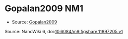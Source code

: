 <a name="material" />

# Gopalan2009 NM1
<script type="application/ld+json">
  {
    "@context": "https://schema.org/",
    "@type": "ChemicalSubstance",
    "@id": "https://egonw.github.io/nanowiki/nanowiki159.html#material",
    "http://purl.org/dc/terms/conformsTo":
      {
        "@type": "CreativeWork",
        "@id": "https://bioschemas.org/profiles/ChemicalSubstance/0.4-RELEASE/"
      },
    "identfier": "159",
    "name": "Gopalan2009 NM1",
    "url": "https://egonw.github.io/nanowiki/nanowiki159.html#material",
    "sameAs": "http://127.0.0.1/mediawiki/index.php/Special:URIResolver/Gopalan2009_NM1"
  }
</script>


* Source: [Gopalan2009](Gopalan2009.md)


Source: NanoWiki 6, doi:[10.6084/m9.figshare.11897205.v1](https://doi.org/10.6084/m9.figshare.11897205.v1)
